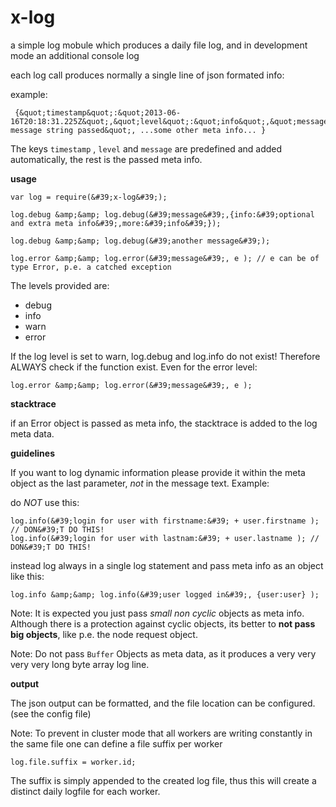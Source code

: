 

<!-- Start ./index.js -->

x-log
=====

a simple log mobule which produces a daily file log,
and in development mode an additional console log

each log call produces normally a single line of json formated info:

example:

     {&quot;timestamp&quot;:&quot;2013-06-16T20:18:31.225Z&quot;,&quot;level&quot;:&quot;info&quot;,&quot;message&quot;:&quot;the message string passed&quot;, ...some other meta info... }

The keys `timestamp` , `level` and `message` are predefined and added automatically, the rest is the passed meta info.

**usage**

    var log = require(&#39;x-log&#39;);

    log.debug &amp;&amp; log.debug(&#39;message&#39;,{info:&#39;optional and extra meta info&#39;,more:&#39;info&#39;});

    log.debug &amp;&amp; log.debug(&#39;another message&#39;);

    log.error &amp;&amp; log.error(&#39;message&#39;, e ); // e can be of type Error, p.e. a catched exception

The levels provided are:

 - debug
 - info
 - warn
 - error

If the log level is set to warn, log.debug and log.info do not exist!
Therefore ALWAYS check if the function exist. Even for the error
level:

    log.error &amp;&amp; log.error(&#39;message&#39;, e );

**stacktrace**

if an Error object is passed as meta info, the stacktrace is added to the log meta data.

**guidelines**

If you want to log dynamic information please provide it within the meta object as
the last parameter, *not* in the message text. Example:

do *NOT* use this:

    log.info(&#39;login for user with firstname:&#39; + user.firstname ); // DON&#39;T DO THIS!
    log.info(&#39;login for user with lastnam:&#39; + user.lastname ); // DON&#39;T DO THIS!

instead log always in a single log statement and pass meta info as an
object like this:

    log.info &amp;&amp; log.info(&#39;user logged in&#39;, {user:user} );

Note: It is expected you just pass *small* *non cyclic* objects as meta info. Although there is a
protection against cyclic objects, its better to **not pass big objects**, like p.e. the node
request object.

Note: Do not pass `Buffer` Objects as meta data, as it produces a
very very very very long byte array log line.

**output**

The json output can be formatted, and the file location can be
configured. (see the config file)

Note: To prevent in cluster mode that all workers are writing constantly in the same
file one can define a file suffix per worker

    log.file.suffix = worker.id;

The suffix is simply appended to the created log file, thus this will
create a distinct daily logfile for each worker.

<!-- End ./index.js -->

<!-- Start ./logger.js -->

<!-- End ./logger.js -->

<!-- Start ./rotating.js -->

<!-- End ./rotating.js -->

